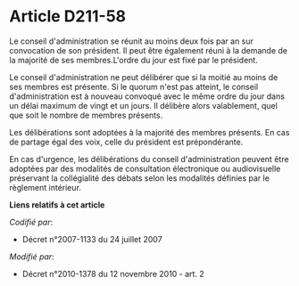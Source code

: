 # Article D211-58

Le conseil d'administration se réunit au moins deux fois par an sur convocation de son président. Il peut être également
réuni à la demande de la majorité de ses membres.L'ordre du jour est fixé par le président. 

Le conseil d'administration ne peut délibérer que si la moitié au moins de ses membres est présente. Si le quorum n'est pas
atteint, le conseil d'administration est à nouveau convoqué avec le même ordre du jour dans un délai maximum de vingt et un
jours. Il délibère alors valablement, quel que soit le nombre de membres présents. 

Les délibérations sont adoptées à la majorité des membres présents. En cas de partage égal des voix, celle du président est
prépondérante. 

En cas d'urgence, les délibérations du conseil d'administration peuvent être adoptées par des modalités de consultation
électronique ou audiovisuelle préservant la collégialité des débats selon les modalités définies par le règlement intérieur.

**Liens relatifs à cet article**

_Codifié par_:

  - Décret n°2007-1133 du 24 juillet 2007

_Modifié par_:

  - Décret n°2010-1378 du 12 novembre 2010 - art. 2
